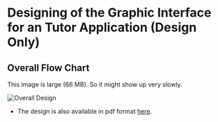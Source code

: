 # Designing of the Graphic Interface for an Tutor Application (Design Only)

## Overall Flow Chart

This image is large (66 MB). So it might show up very slowly.

![Overall Design](FlowChartCompressed-1.png)


* The design is also available in pdf format [here](https://github.com/YiChiMa/pdf_format/).
